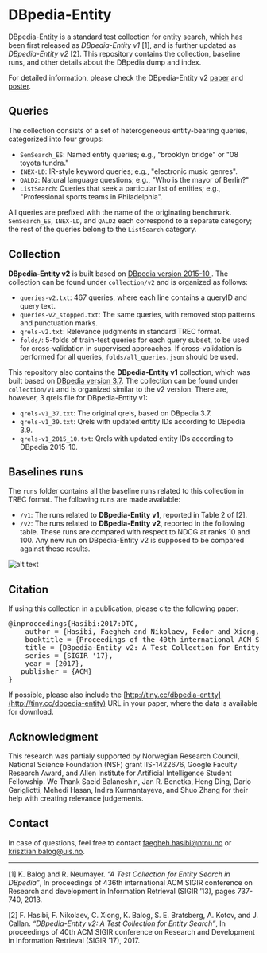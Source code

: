 # DBpedia-Entity

DBpedia-Entity is a standard test collection for entity search, which has been first released as  *DBpedia-Entity v1* [1], and is further updated as *DBpedia-Entity v2* [2]. This repository contains the collection, baseline runs, and other details about the DBpedia dump and index.

For detailed information, please check the DBpedia-Entity v2 [paper](http://hasibi.com/files/sigir2017-dbpedia_entity.pdf) and [poster](http://hasibi.com//files/posters/dbpedia-entity.pdf).

## Queries

The collection consists of a set of heterogeneous entity-bearing queries, categorized into four groups:

- `SemSearch_ES`: Named entity queries; e.g., "brooklyn bridge" or "08 toyota tundra."
- `INEX-LD`: IR-style keyword queries; e.g., "electronic music genres".
- `QALD2`: Natural language questions; e.g., "Who is the mayor of Berlin?"
- `ListSearch`: Queries that seek a particular list of entities; e.g., "Professional sports teams in Philadelphia".

All queries are prefixed with the name of the originating benchmark.  `SemSearch_ES`, `INEX-LD`, and `QALD2` each correspond to a separate category; the rest of the queries belong to the `ListSearch` category.

## Collection

**DBpedia-Entity v2** is built based on [DBpedia version 2015-10 ](http://wiki.dbpedia.org/Downloads2015-10). The collection can be found under `collection/v2` and is organized as follows:

- `queries-v2.txt`: 467 queries, where each line contains a queryID and query text.
- `queries-v2_stopped.txt`: The same queries, with removed stop patterns and punctuation marks.
- `qrels-v2.txt`: Relevance judgments in standard TREC format.
- `folds/`: 5-folds of train-test queries for each query subset, to be used for cross-validation in supervised approaches. If cross-validation is performed for all queries,  `folds/all_queries.json` should be used.

This repository also contains the **DBpedia-Entity v1** collection, which was built based on [DBpedia version 3.7](http://wiki.dbpedia.org/data-set-37). The collection can be found under `collection/v1` and is organized similar to the v2 version. There are, however, 3 qrels file for DBpedia-Entity v1:

- `qrels-v1_37.txt`: The original qrels, based on DBpedia 3.7.
- `qrels-v1_39.txt`: Qrels with updated entity IDs according to DBpedia 3.9.
- `qrels-v1_2015_10.txt`: Qrels with updated entity IDs according to DBpedia 2015-10.


## Baselines runs

The `runs` folder contains all the baseline runs related to this collection in TREC format. The following runs are made available:

- `/v1`: The runs related to **DBpedia-Entity v1**, reported in Table 2 of [2].
- `/v2`: The runs related to **DBpedia-Entity v2**, reported in the following table. These runs are compared with respect to NDCG at ranks 10 and 100. Any new run on DBpedia-Entity v2 is supposed to be compared against these results.

![alt text](https://github.com/iai-group/DBpedia-Entity/blob/master/results_table.png)

## Citation

If using this collection in a publication, please cite the following paper:
<pre>
@inproceedings{Hasibi:2017:DTC,
	author = {Hasibi, Faegheh and Nikolaev, Fedor and Xiong, Chenyan and Balog, Krisztian and Bratsberg, Svein Erik, Kotov, Alexander and Callan, Jamie},
	booktitle = {Proceedings of the 40th international ACM SIGIR conference on Research and development in Information Retrieval},
	title = {DBpedia-Entity v2: A Test Collection for Entity Search},
	series = {SIGIR '17},
	year = {2017},
   publisher = {ACM}
}
</pre>

If possible, please also include the [http://tiny.cc/dbpedia-entity](http://tiny.cc/dbpedia-entity) URL in your paper, where the data is available for download.

## Acknowledgment

This research was partialy supported by Norwegian Research Council, National Science Foundation (NSF) grant IIS-1422676, Google Faculty Research Award, and Allen Institute for Artificial Intelligence Student Fellowship.
We Thank Saeid Balaneshin, Jan R. Benetka, Heng Ding, Dario Garigliotti, Mehedi Hasan, Indira Kurmantayeva, and Shuo Zhang for their help with creating relevance judgements.


## Contact

In case of questions, feel free to contact <faegheh.hasibi@ntnu.no> or <krisztian.balog@uis.no>.

----------------
[1] K. Balog and R. Neumayer. *“A Test Collection for Entity Search in DBpedia”*, In proceedings of 436th international ACM SIGIR conference on Research and development in Information Retrieval (SIGIR ’13), pages 737-740,  2013.

[2] F. Hasibi, F. Nikolaev, C. Xiong, K. Balog, S. E. Bratsberg, A. Kotov, and J. Callan. *“DBpedia-Entity v2: A Test Collection for Entity Search”*, In proceedings of 40th ACM SIGIR conference on Research and Development in Information Retrieval (SIGIR ’17),  2017.
